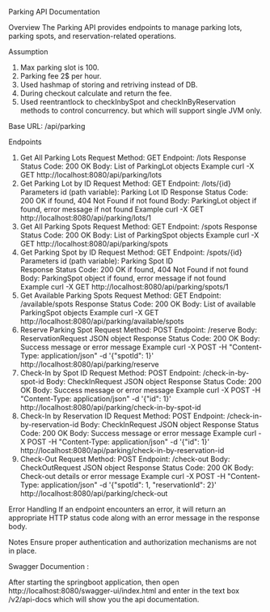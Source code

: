 Parking API Documentation

Overview
The Parking API provides endpoints to manage parking lots, parking spots, and reservation-related operations.

Assumption
  1. Max parking slot is 100.
  2. Parking fee 2$ per hour.
  3. Used hashmap of storing and retriving instead of DB.
  4. During checkout calculate and return the fee.
  5. Used reentrantlock to checkInbySpot and checkInByReservation methods to control concurrency. but which will support single JVM only.

Base URL: /api/parking

Endpoints
1. Get All Parking Lots
      Request
        Method: GET
        Endpoint: /lots
        Response
        Status Code: 200 OK
        Body: List of ParkingLot objects
      Example
      curl -X GET http://localhost:8080/api/parking/lots
2. Get Parking Lot by ID
    Request
      Method: GET
      Endpoint: /lots/{id}
      Parameters
      id (path variable): Parking Lot ID
    Response
      Status Code: 200 OK if found, 404 Not Found if not found
      Body: ParkingLot object if found, error message if not found
    Example
    curl -X GET http://localhost:8080/api/parking/lots/1
4. Get All Parking Spots
    Request
      Method: GET
      Endpoint: /spots
      Response
      Status Code: 200 OK
      Body: List of ParkingSpot objects
    Example
      curl -X GET http://localhost:8080/api/parking/spots
5. Get Parking Spot by ID
    Request
      Method: GET
      Endpoint: /spots/{id}
      Parameters
      id (path variable): Parking Spot ID  
    Response
      Status Code: 200 OK if found, 404 Not Found if not found
      Body: ParkingSpot object if found, error message if not found  
    Example
      curl -X GET http://localhost:8080/api/parking/spots/1  
6. Get Available Parking Spots
    Request
      Method: GET
      Endpoint: /available/spots
      Response
      Status Code: 200 OK
      Body: List of available ParkingSpot objects
    Example
      curl -X GET http://localhost:8080/api/parking/available/spots
7. Reserve Parking Spot
    Request
      Method: POST
      Endpoint: /reserve
      Body: ReservationRequest JSON object
      Response
      Status Code: 200 OK
      Body: Success message or error message
    Example
      curl -X POST -H "Content-Type: application/json" -d '{"spotId": 1}' http://localhost:8080/api/parking/reserve
8. Check-In by Spot ID
    Request
      Method: POST
      Endpoint: /check-in-by-spot-id
      Body: CheckInRequest JSON object
      Response
      Status Code: 200 OK
    Body: Success message or error message
    Example
      curl -X POST -H "Content-Type: application/json" -d '{"id": 1}' http://localhost:8080/api/parking/check-in-by-spot-id
9. Check-In by Reservation ID
    Request
      Method: POST
      Endpoint: /check-in-by-reservation-id
      Body: CheckInRequest JSON object
    Response
      Status Code: 200 OK
    Body: Success message or error message
    Example
    curl -X POST -H "Content-Type: application/json" -d '{"id": 1}' http://localhost:8080/api/parking/check-in-by-reservation-id
10. Check-Out
    Request
      Method: POST
      Endpoint: /check-out
      Body: CheckOutRequest JSON object
    Response
      Status Code: 200 OK
    Body: Check-out details or error message
    Example
    curl -X POST -H "Content-Type: application/json" -d '{"spotId": 1, "reservationId": 2}' http://localhost:8080/api/parking/check-out
    
Error Handling
If an endpoint encounters an error, it will return an appropriate HTTP status code along with an error message in the response body.

Notes
Ensure proper authentication and authorization mechanisms are not in place.

Swagger Documention :

After starting the springboot application, then open http://localhost:8080/swagger-ui/index.html and enter in the text box /v2/api-docs
which will show you the api documentation.

